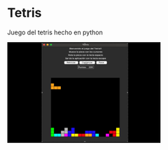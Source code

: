 # Tetris
Juego del tetris hecho en python

<img src="https://github.com/vandresca/Tetris/blob/main/tetris_img.png" width="350" height="230"/>
